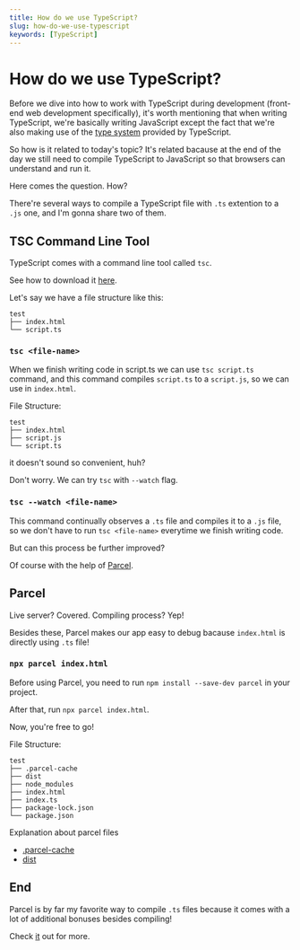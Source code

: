 ```yaml
---
title: How do we use TypeScript?
slug: how-do-we-use-typescript
keywords: [TypeScript]
---
```


# How do we use TypeScript?

Before we dive into how to work with TypeScript during development (front-end web development specifically), it's worth mentioning that when writing TypeScript, we're basically writing JavaScript except the fact that we're also making use of the [type system](https://www.staging-typescript.org/docs/handbook/typescript-in-5-minutes.html) provided by TypeScript.

So how is it related to today's topic? It's related bacause at the end of the day we still need to compile TypeScript to JavaScript so that browsers can understand and run it.

Here comes the question. How?

There're several ways to compile a TypeScript file with `.ts` extention to a `.js` one, and I'm gonna share two of them.

## TSC Command Line Tool

TypeScript comes with a command line tool called `tsc`.

See how to download it [here](https://www.staging-typescript.org/download).

Let's say we have a file structure like this:

```text
test
├── index.html
└── script.ts
```

### `tsc <file-name>`

When we finish writing code in script.ts we can use `tsc script.ts` command, and this command compiles `script.ts` to a `script.js`, so we can use in `index.html`.

File Structure:

```text
test
├── index.html
├── script.js
└── script.ts
```

it doesn't sound so convenient, huh?

Don't worry. We can try `tsc` with `--watch` flag.

### `tsc --watch <file-name>`

This command continually observes a `.ts` file and compiles it to a `.js` file, so we don't have to run `tsc <file-name>` everytime we finish writing code.

But can this process be further improved?

Of course with the help of [Parcel](https://parceljs.org/languages/typescript/).

## Parcel

Live server? Covered. Compiling process? Yep!

Besides these, Parcel makes our app easy to debug bacause `index.html` is directly using `.ts` file!

### `npx parcel index.html`

Before using Parcel, you need to run `npm install --save-dev parcel` in your project.

After that, run `npx parcel index.html`.

Now, you're free to go!

File Structure:

```text
test
├── .parcel-cache
├── dist
├── node_modules
├── index.html
├── index.ts
├── package-lock.json
└── package.json
```

Explanation about parcel files

-   [.parcel-cache](https://parceljs.org/features/development/#caching)
-   [dist](https://parceljs.org/features/targets/#distdir)

## End

Parcel is by far my favorite way to compile `.ts` files because it comes with a lot of additional bonuses besides compiling!

Check [it](https://parceljs.org/languages/typescript/) out for more.

